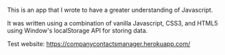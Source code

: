 This is an app that I wrote to have a greater understanding of Javascript.

It was written using a combination of vanilla Javascript, CSS3, and HTML5 using Window's localStorage API for storing data.

Test website: https://companycontactsmanager.herokuapp.com/
